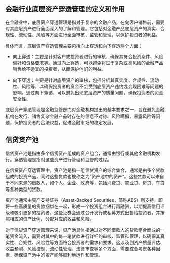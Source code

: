 ## 金融行业底层资产穿透管理的定义和作用

在金融业中，底层资产穿透管理是指对于复杂的金融产品，在向客户销售前，需要对其底层资产进行全面深入的了解和管理。它包括对金融产品底层资产的真实、合规性、流动性、风险等方面进行全面审核、监管和管理，以保护投资者的利益。

具体而言，底层资产穿透管理主要包括向上穿透和向下穿透两个方面：

- 向上穿透：主要是针对客户或投资者进行的审核，确保其符合投资条件、风险偏好和资格要求等。通过向上穿透，可以避免将过于复杂或高风险的金融产品销售给不适宜的投资者，从而保护他们的利益。

- 向下穿透：主要是针对底层资产的审核，包括分析其真实度、合规性、流动性、风险等，以确保投资者的资金不会受到底层资产违约或变现困难等问题的影响。通过向下穿透，可以避免出现底层资产的质量问题，确保投资者的资金安全性。

底层资产穿透管理是金融监管部门对金融机构提出的基本要求之一，旨在避免金融机构在发行、销售复杂金融产品时存在的信息不对称、风险瞒报、暴露风险等问题，保护投资者的合法权益，促进金融市场的稳定发展。


## 信贷资产池

信贷资产池是指由多个信贷资产组成的资产组合，通常由银行或其他金融机构发行。穿透管理是指对这些资产进行管理和监督的过程。

在信贷资产穿透管理中，资产池是指一组信贷资产的综合集合，通常是由多个贷款组成的投资产品，同时这些贷款也被称之为“资产池中的资产”。这些贷款可以来自于不同来源的借款人，如个人、企业、政府等，包括消费贷、商业贷、房贷、车贷等各种类型的贷款。

资产池通常由资产支持证券（Asset-Backed Securities，简称ABS）所支持，即将一些高质量的贷款捆绑在一起，形成一个投资组合进行再融资，以期提高信用评级和吸引更多的投资者。这些证券会通过公开发行或私募方式出售给投资者，并按照相应的资产比例，分配对应的收益和风险。

对于信贷资产穿透管理来说，资产池具体指通过对不同借款人的贷款组合而成的一笔资金流入，需要对其中的每一笔贷款进行详细的审核、监管和管理，以确保其真实性、合规性、风险性等方面符合投资者的需求和要求。这涉及到资产质量评估、收益预测、风险控制、流动性管理、法律审查等多个方面，需要综合考虑各种因素，确保资产池中的资产能够顺利地运作和管理。

